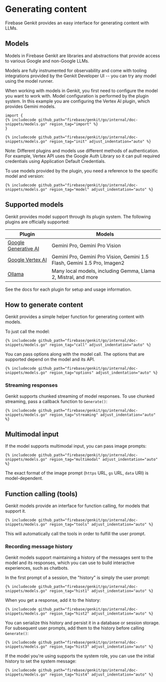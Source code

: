# Generating content

Firebase Genkit provides an easy interface for generating content with LLMs.

## Models

Models in Firebase Genkit are libraries and abstractions that provide access to
various Google and non-Google LLMs.

Models are fully instrumented for observability and come with tooling
integrations provided by the Genkit Developer UI -- you can try any model using
the model runner.

When working with models in Genkit, you first need to configure the model you
want to work with. Model configuration is performed by the plugin system. In
this example you are configuring the Vertex AI plugin, which provides Gemini
models.

```golang
import {
{% includecode github_path="firebase/genkit/go/internal/doc-snippets/models.go" region_tag="import" %}
}
```

```golang
{% includecode github_path="firebase/genkit/go/internal/doc-snippets/models.go" region_tag="init" adjust_indentation="auto" %}
```

Note: Different plugins and models use different methods of
authentication. For example, Vertex API uses the Google Auth Library so it can
pull required credentials using Application Default Credentials.

To use models provided by the plugin, you need a reference to the specific model
and version:

```golang
{% includecode github_path="firebase/genkit/go/internal/doc-snippets/models.go" region_tag="model" adjust_indentation="auto" %}
```

## Supported models

Genkit provides model support through its plugin system. The following plugins
are officially supported:

| Plugin                    | Models                                                                   |
| ------------------------- | ------------------------------------------------------------------------ |
| [Google Generative AI][1] | Gemini Pro, Gemini Pro Vision                                            |
| [Google Vertex AI][2]     | Gemini Pro, Gemini Pro Vision, Gemini 1.5 Flash, Gemini 1.5 Pro, Imagen2 |
| [Ollama][3]               | Many local models, including Gemma, Llama 2, Mistral, and more           |

[1]: plugins/google-genai.md
[2]: plugins/vertex-ai.md
[3]: plugins/ollama.md

See the docs for each plugin for setup and usage information.

<!-- TODO: There's also a wide variety of community supported models available
you can discover by ... -->

## How to generate content

Genkit provides a simple helper function for generating content with models.

To just call the model:

```golang
{% includecode github_path="firebase/genkit/go/internal/doc-snippets/models.go" region_tag="call" adjust_indentation="auto" %}
```

You can pass options along with the model call. The options that are supported
depend on the model and its API.

```golang
{% includecode github_path="firebase/genkit/go/internal/doc-snippets/models.go" region_tag="options" adjust_indentation="auto" %}
```

### Streaming responses

Genkit supports chunked streaming of model responses. To use chunked streaming,
pass a callback function to `Generate()`:

```golang
{% includecode github_path="firebase/genkit/go/internal/doc-snippets/models.go" region_tag="streaming" adjust_indentation="auto" %}
```

## Multimodal input

If the model supports multimodal input, you can pass image prompts:

```golang
{% includecode github_path="firebase/genkit/go/internal/doc-snippets/models.go" region_tag="multimodal" adjust_indentation="auto" %}
```

<!-- TODO: gs:// wasn't working for me. HTTP? -->

The exact format of the image prompt (`https` URL, `gs` URL, `data` URI) is
model-dependent.

## Function calling (tools)

Genkit models provide an interface for function calling, for models that support
it.

```golang
{% includecode github_path="firebase/genkit/go/internal/doc-snippets/models.go" region_tag="tools" adjust_indentation="auto" %}
```

This will automatically call the tools in order to fulfill the user prompt.

<!-- TODO: returnToolRequests: true` -->

<!--

### Adding retriever context

Documents from a retriever can be passed directly to `generate` to provide
grounding context:

```javascript
const docs = await companyPolicyRetriever({ query: question });

await generate({
  model: geminiPro,
  prompt: `Answer using the available context from company policy: ${question}`,

  context: docs,
});
```

The document context is automatically appended to the content of the prompt
sent to the model.

-->

### Recording message history

Genkit models support maintaining a history of the messages sent to the model
and its responses, which you can use to build interactive experiences, such as
chatbots.

In the first prompt of a session, the "history" is simply the user prompt:

```golang
{% includecode github_path="firebase/genkit/go/internal/doc-snippets/models.go" region_tag="hist1" adjust_indentation="auto" %}
```

When you get a response, add it to the history:

```golang
{% includecode github_path="firebase/genkit/go/internal/doc-snippets/models.go" region_tag="hist2" adjust_indentation="auto" %}
```

You can serialize this history and persist it in a database or session storage.
For subsequent user prompts, add them to the history before calling
`Generate()`:

```golang
{% includecode github_path="firebase/genkit/go/internal/doc-snippets/models.go" region_tag="hist3" adjust_indentation="auto" %}
```

If the model you're using supports the system role, you can use the initial
history to set the system message:

```golang
{% includecode github_path="firebase/genkit/go/internal/doc-snippets/models.go" region_tag="hist4" adjust_indentation="auto" %}
```
